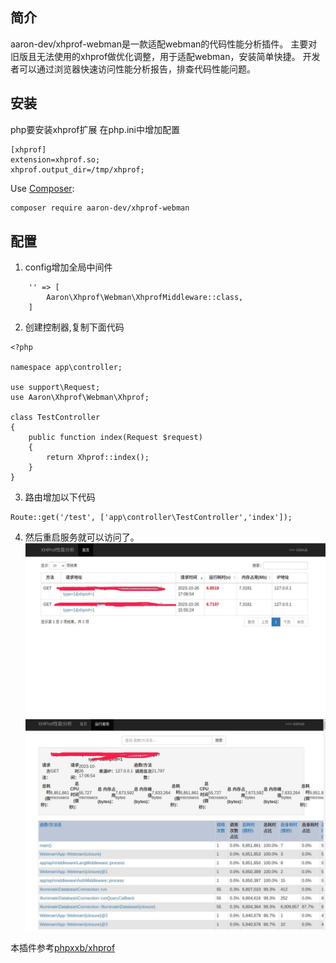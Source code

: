 ## 简介 ##
aaron-dev/xhprof-webman是一款适配webman的代码性能分析插件。
主要对旧版且无法使用的xhprof做优化调整，用于适配webman，安装简单快捷。
开发者可以通过浏览器快速访问性能分析报告，排查代码性能问题。

## 安装 ##

php要安装xhprof扩展
在php.ini中增加配置
```
[xhprof]
extension=xhprof.so;
xhprof.output_dir=/tmp/xhprof;

```

Use [Composer](https://github.com/composer/composer):
```sh
composer require aaron-dev/xhprof-webman
```

## 配置 ##

1. config增加全局中间件

```
    '' => [
        Aaron\Xhprof\Webman\XhprofMiddleware::class,
    ]
```

2. 创建控制器,复制下面代码

```
<?php

namespace app\controller;

use support\Request;
use Aaron\Xhprof\Webman\Xhprof;

class TestController
{
    public function index(Request $request)
    {
        return Xhprof::index();
    }
}

```

3. 路由增加以下代码
```
Route::get('/test', ['app\controller\TestController','index']);

```

4. 然后重启服务就可以访问了。
![](./doc/1.jpg)
![](./doc/2.jpg)

本插件参考[phpxxb/xhprof](https://github.com/xiexianbo123/xhprof)